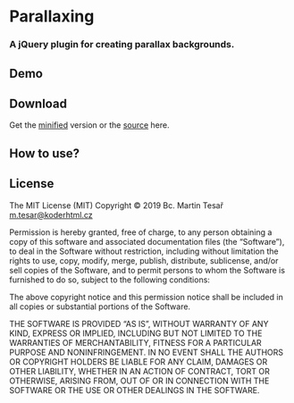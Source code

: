 # Parallaxing
### A jQuery plugin for creating parallax backgrounds.

## Demo

## Download
Get the [minified](https://raw.githubusercontent.com/koderhtml/parallaxing/master/parallaxing.min.js) version or the [source](https://raw.githubusercontent.com/koderhtml/parallaxing/master/parallaxing.js) here.

## How to use? 

## License
The MIT License (MIT)
Copyright © 2019 Bc. Martin Tesař <m.tesar@koderhtml.cz>

Permission is hereby granted, free of charge, to any person obtaining a copy
of this software and associated documentation files (the “Software”), to deal
in the Software without restriction, including without limitation the rights
to use, copy, modify, merge, publish, distribute, sublicense, and/or sell
copies of the Software, and to permit persons to whom the Software is
furnished to do so, subject to the following conditions:

The above copyright notice and this permission notice shall be included in
all copies or substantial portions of the Software.

THE SOFTWARE IS PROVIDED “AS IS”, WITHOUT WARRANTY OF ANY KIND, EXPRESS OR
IMPLIED, INCLUDING BUT NOT LIMITED TO THE WARRANTIES OF MERCHANTABILITY,
FITNESS FOR A PARTICULAR PURPOSE AND NONINFRINGEMENT. IN NO EVENT SHALL THE
AUTHORS OR COPYRIGHT HOLDERS BE LIABLE FOR ANY CLAIM, DAMAGES OR OTHER
LIABILITY, WHETHER IN AN ACTION OF CONTRACT, TORT OR OTHERWISE, ARISING FROM,
OUT OF OR IN CONNECTION WITH THE SOFTWARE OR THE USE OR OTHER DEALINGS IN
THE SOFTWARE.
